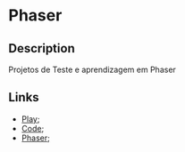# Phaser

## Description

Projetos de Teste e aprendizagem em Phaser

## Links
- [Play](https://201flaviosilva-labs.github.io/Phaser-Labs/);
- [Code](https://github.com/201flaviosilva-labs/Phaser-Labs);
- [Phaser](https://phaser.io/);
